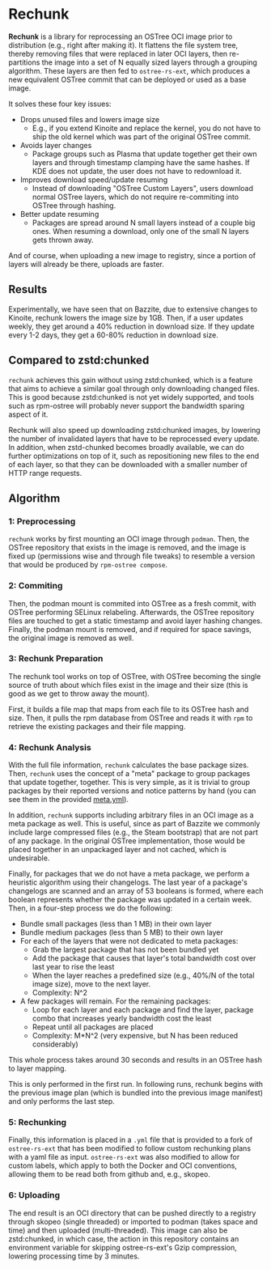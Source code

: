 # Rechunk
**Rechunk** is a library for reprocessing an OSTree OCI image prior to distribution
(e.g., right after making it).
It flattens the file system tree, thereby removing files that were replaced in
later OCI layers, then re-partitions the image into a set of N equally sized
layers through a grouping algorithm.
These layers are then fed to `ostree-rs-ext`, which produces a new equivalent
OSTree commit that can be deployed or used as a base image.

It solves these four key issues:
  - Drops unused files and lowers image size
    - E.g., if you extend Kinoite and replace the kernel, you do not have to ship
        the old kernel which was part of the original OSTree commit.
  - Avoids layer changes
    - Package groups such as Plasma that update together get their own layers
      and through timestamp clamping have the same hashes.
      If KDE does not update, the user does not have to redownload it.
  - Improves download speed/update resuming
    - Instead of downloading "OSTree Custom Layers", users download normal OSTree
      layers, which do not require re-commiting into OSTree through hashing.
  - Better update resuming
    - Packages are spread around N small layers instead of a couple big ones. When 
    resuming a download, only one of the small N layers gets thrown away.

And of course, when uploading a new image to registry, since a portion of layers
will already be there, uploads are faster.

## Results
Experimentally, we have seen that on Bazzite, due to extensive changes to Kinoite,
rechunk lowers the image size by 1GB.
Then, if a user updates weekly, they get around a 40% reduction in download size.
If they update every 1-2 days, they get a 60-80% reduction in download size.

## Compared to zstd:chunked
`rechunk` achieves this gain without using zstd:chunked, which is a feature that aims to achieve a similar goal through only downloading changed files.
This is good because zstd:chunked is not yet widely supported, and tools such as
rpm-ostree will probably never support the bandwidth sparing aspect of it.

Rechunk will also speed up downloading zstd:chunked images, by lowering the 
number of invalidated layers that have to be reprocessed every update.
In addition, when zstd-chunked becomes broadly available, we can do further 
optimizations on top of it, such as repositioning new files to the end of each 
layer, so that they can be downloaded with a smaller number of HTTP range requests.

## Algorithm
### 1: Preprocessing
`rechunk` works by first mounting an OCI image through `podman`.
Then, the OSTree repository that exists in the image is removed, and the image
is fixed up (permissions wise and through file tweaks) to resemble a version 
that would be produced by `rpm-ostree compose`.

### 2: Commiting
Then, the podman mount is commited into OSTree as a fresh commit, with OSTree
performing SELinux relabeling.
Afterwards, the OSTree repository files are touched to get a static timestamp
and avoid layer hashing changes.
Finally, the podman mount is removed, and if required for space savings,
the original image is removed as well.

### 3: Rechunk Preparation
The rechunk tool works on top of OSTree, with OSTree becoming the single source
of truth about which files exist in the image and their size (this is good
as we get to throw away the mount).

First, it builds a file map that maps from each file to its OSTree hash and size.
Then, it pulls the rpm database from OSTree and reads it with `rpm` to retrieve
the existing packages and their file mapping.

### 4: Rechunk Analysis
With the full file information, `rechunk` calculates the base package sizes.
Then, `rechunk` uses the concept of a "meta" package to group packages that update
together, together.
This is very simple, as it is trivial to group packages by their reported versions
and notice patterns by hand (you can see them in the provided 
[meta.yml](./src/rechunk/meta.yml)).

In addition, `rechunk` supports including arbitrary files in an OCI image as a meta
package as well.
This is useful, since as part of Bazzite we commonly include large compressed
files (e.g., the Steam bootstrap) that are not part of any package.
In the original OSTree implementation, those would be placed together in an
unpackaged layer and not cached, which is undesirable.

Finally, for packages that we do not have a meta package, we perform a heuristic
algorithm using their changelogs.
The last year of a package's changelogs are scanned and an array of 53 booleans
is formed, where each boolean represents whether the package was updated in
a certain week.
Then, in a four-step process we do the following:
  - Bundle small packages (less than 1 MB) in their own layer
  - Bundle medium packages (less than 5 MB) to their own layer
  - For each of the layers that were not dedicated to meta packages:
    - Grab the largest package that has not been bundled yet
    - Add the package that causes that layer's total bandwidth cost over last year to rise the least
    - When the layer reaches a predefined size (e.g., 40%/N of the total image size), move to the next layer.
    - Complexity: N^2
  - A few packages will remain. For the remaining packages:
    - Loop for each layer and each package and find the layer, package combo that increases yearly bandwidth cost the least
    - Repeat until all packages are placed
    - Complexity: M*N^2 (very expensive, but N has been reduced considerably)

This whole process takes around 30 seconds and results in an OSTree hash to layer
mapping.

This is only performed in the first run. 
In following runs, rechunk begins with the previous image plan (which is bundled
into the previous image manifest) and only performs the last step.

### 5: Rechunking
Finally, this information is placed in a `.yml` file that is provided to a fork of
`ostree-rs-ext` that has been modified to follow custom rechunking plans with a 
yaml file as input.
`ostree-rs-ext` was also modified to allow for custom labels, which apply
to both the Docker and OCI conventions, allowing them to be read both from
github and, e.g., skopeo.

### 6: Uploading
The end result is an OCI directory that can be pushed directly to a registry through 
skopeo (single threaded) or imported to podman (takes space and time) and then
uploaded (multi-threaded).
This image can also be zstd:chunked, in which case, the action in this repository
contains an environment variable for skipping ostree-rs-ext's Gzip compression,
lowering processing time by 3 minutes.